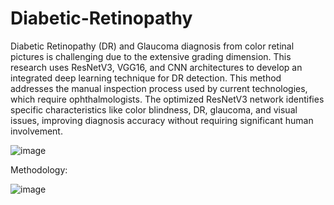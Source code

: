 # Diabetic-Retinopathy

Diabetic Retinopathy (DR) and Glaucoma diagnosis from color retinal pictures is challenging due to the extensive grading dimension. This research uses ResNetV3, VGG16, and CNN architectures to develop an integrated deep learning technique for DR detection. This method addresses the manual inspection process used by current technologies, which require ophthalmologists. The optimized ResNetV3 network identifies specific characteristics like color blindness, DR, glaucoma, and visual issues, improving diagnosis accuracy without requiring significant human involvement.


![image](https://github.com/sriaravinddesamsetti/Diabetic-Retinopathy/assets/103654103/cfeb5949-c763-4be0-8d1b-bcbd1dda9d54)


Methodology:

![image](https://github.com/sriaravinddesamsetti/Diabetic-Retinopathy/assets/103654103/134e879d-b260-4b73-a83a-4a75c4a50990)

